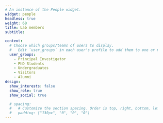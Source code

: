 ```yaml
---
# An instance of the People widget.
widget: people
headless: true
weight: 68
title: Lab members
subtitle:

content:
  # Choose which groups/teams of users to display.
  #   Edit `user_groups` in each user's profile to add them to one or more of these groups.
  user_groups:
    - Principal Investigator
    - PhD Students
    - Undergraduates
    - Visitors
    - Alumni
design:
  show_interests: false
  show_role: true
  show_social: true

  # spacing:
  #   # Customize the section spacing. Order is top, right, bottom, left.
  #   padding: ["130px", "0", "0", "0"]
---
```

